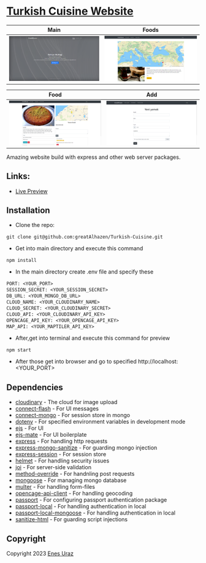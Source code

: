 # [Turkish Cuisine Website](https://turkish-cuisine.onrender.com/)

|            Main             |           Foods            |
| :-------------------------: | :------------------------: |
| ![](siteImages/my_app3.png) | ![](siteImages/my_app.png) |

|            Food             |             Add             |
| :-------------------------: | :-------------------------: |
| ![](siteImages/my_app2.png) | ![](siteImages/my_app4.png) |

Amazing website build with express and other web server packages.

## Links:

- [Live Preview](https://turkish-cuisine.onrender.com/)

## Installation

- Clone the repo:

```
git clone git@github.com:greatAlhazen/Turkish-Cuisine.git
```

- Get into main directory and execute this command

```
npm install
```

- In the main directory create .env file and specify these

```
PORT: <YOUR_PORT>
SESSION_SECRET: <YOUR_SESSION_SECRET>
DB_URL: <YOUR_MONGO_DB_URL>
CLOUD_NAME: <YOUR_CLOUDINARY_NAME>
CLOUD_SECRET: <YOUR_CLOUDINARY_SECRET>
CLOUD_API: <YOUR_CLOUDINARY_API_KEY>
OPENCAGE_API_KEY: <YOUR_OPENCAGE_API_KEY>
MAP_API: <YOUR_MAPTILER_API_KEY>
```

- After,get into terminal and execute this command for preview

```
npm start
```

- After those get into browser and go to specified http://localhost:<YOUR_PORT>

## Dependencies

- [cloudinary](https://cloudinary.com/documentation) - The cloud for image upload
- [connect-flash](https://github.com/jaredhanson/connect-flash) - For UI messages
- [connect-mongo](https://github.com/jdesboeufs/connect-mongo) - For session store in mongo
- [dotenv](https://github.com/motdotla/dotenv) - For specified environment variables in development mode
- [ejs](https://ejs.co/) - For UI
- [ejs-mate](https://github.com/JacksonTian/ejs-mate) - For UI boilerplate
- [express](https://expressjs.com/) - For handling http requests
- [express-mongo-sanitize](https://github.com/fiznool/express-mongo-sanitize) - For guarding mongo injection
- [express-session](https://github.com/expressjs/session) - For session store
- [helmet](https://helmetjs.github.io/) - For handling security issues
- [joi](https://joi.dev/api/?v=17.9.1) - For server-side validation
- [method-override](https://www.npmjs.com/package/method-override) - For handnling post requests
- [mongoose](https://mongoosejs.com/docs/) - For managing mongo database
- [multer](https://github.com/expressjs/multer) - For handling form-files
- [opencage-api-client](https://opencagedata.com/api) - For handling geocoding
- [passport](https://www.passportjs.org/docs/) - For configuring passport authentication package
- [passport-local](https://www.passportjs.org/docs/) - For handling authentication in local
- [passport-local-mongoose](https://github.com/saintedlama/passport-local-mongoose) - For handling authentication in local
- [sanitize-html](https://github.com/apostrophecms/sanitize-html) - For guarding script injections

## Copyright

Copyright 2023 [Enes Uraz](https://github.com/greatAlhazen)

